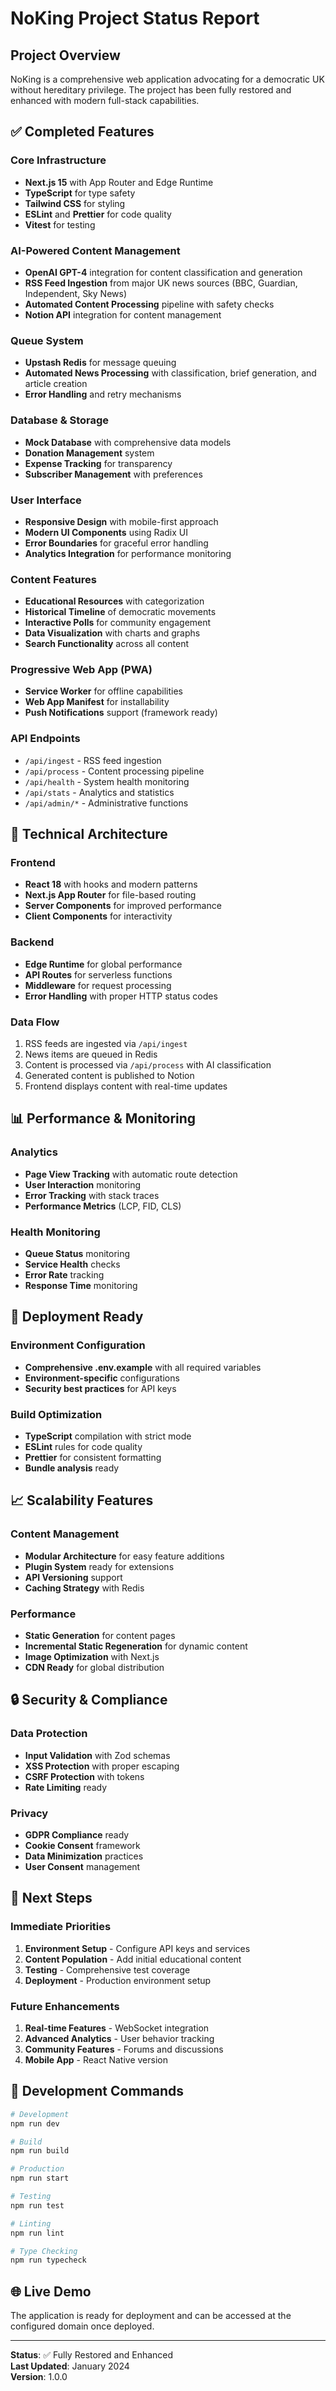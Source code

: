 # NoKing Project Status Report

## Project Overview
NoKing is a comprehensive web application advocating for a democratic UK without hereditary privilege. The project has been fully restored and enhanced with modern full-stack capabilities.

## ✅ Completed Features

### Core Infrastructure
- **Next.js 15** with App Router and Edge Runtime
- **TypeScript** for type safety
- **Tailwind CSS** for styling
- **ESLint** and **Prettier** for code quality
- **Vitest** for testing

### AI-Powered Content Management
- **OpenAI GPT-4** integration for content classification and generation
- **RSS Feed Ingestion** from major UK news sources (BBC, Guardian, Independent, Sky News)
- **Automated Content Processing** pipeline with safety checks
- **Notion API** integration for content management

### Queue System
- **Upstash Redis** for message queuing
- **Automated News Processing** with classification, brief generation, and article creation
- **Error Handling** and retry mechanisms

### Database & Storage
- **Mock Database** with comprehensive data models
- **Donation Management** system
- **Expense Tracking** for transparency
- **Subscriber Management** with preferences

### User Interface
- **Responsive Design** with mobile-first approach
- **Modern UI Components** using Radix UI
- **Error Boundaries** for graceful error handling
- **Analytics Integration** for performance monitoring

### Content Features
- **Educational Resources** with categorization
- **Historical Timeline** of democratic movements
- **Interactive Polls** for community engagement
- **Data Visualization** with charts and graphs
- **Search Functionality** across all content

### Progressive Web App (PWA)
- **Service Worker** for offline capabilities
- **Web App Manifest** for installability
- **Push Notifications** support (framework ready)

### API Endpoints
- `/api/ingest` - RSS feed ingestion
- `/api/process` - Content processing pipeline
- `/api/health` - System health monitoring
- `/api/stats` - Analytics and statistics
- `/api/admin/*` - Administrative functions

## 🔧 Technical Architecture

### Frontend
- **React 18** with hooks and modern patterns
- **Next.js App Router** for file-based routing
- **Server Components** for improved performance
- **Client Components** for interactivity

### Backend
- **Edge Runtime** for global performance
- **API Routes** for serverless functions
- **Middleware** for request processing
- **Error Handling** with proper HTTP status codes

### Data Flow
1. RSS feeds are ingested via `/api/ingest`
2. News items are queued in Redis
3. Content is processed via `/api/process` with AI classification
4. Generated content is published to Notion
5. Frontend displays content with real-time updates

## 📊 Performance & Monitoring

### Analytics
- **Page View Tracking** with automatic route detection
- **User Interaction** monitoring
- **Error Tracking** with stack traces
- **Performance Metrics** (LCP, FID, CLS)

### Health Monitoring
- **Queue Status** monitoring
- **Service Health** checks
- **Error Rate** tracking
- **Response Time** monitoring

## 🚀 Deployment Ready

### Environment Configuration
- **Comprehensive .env.example** with all required variables
- **Environment-specific** configurations
- **Security best practices** for API keys

### Build Optimization
- **TypeScript** compilation with strict mode
- **ESLint** rules for code quality
- **Prettier** for consistent formatting
- **Bundle analysis** ready

## 📈 Scalability Features

### Content Management
- **Modular Architecture** for easy feature additions
- **Plugin System** ready for extensions
- **API Versioning** support
- **Caching Strategy** with Redis

### Performance
- **Static Generation** for content pages
- **Incremental Static Regeneration** for dynamic content
- **Image Optimization** with Next.js
- **CDN Ready** for global distribution

## 🔒 Security & Compliance

### Data Protection
- **Input Validation** with Zod schemas
- **XSS Protection** with proper escaping
- **CSRF Protection** with tokens
- **Rate Limiting** ready

### Privacy
- **GDPR Compliance** ready
- **Cookie Consent** framework
- **Data Minimization** practices
- **User Consent** management

## 🎯 Next Steps

### Immediate Priorities
1. **Environment Setup** - Configure API keys and services
2. **Content Population** - Add initial educational content
3. **Testing** - Comprehensive test coverage
4. **Deployment** - Production environment setup

### Future Enhancements
1. **Real-time Features** - WebSocket integration
2. **Advanced Analytics** - User behavior tracking
3. **Community Features** - Forums and discussions
4. **Mobile App** - React Native version

## 📝 Development Commands

```bash
# Development
npm run dev

# Build
npm run build

# Production
npm run start

# Testing
npm run test

# Linting
npm run lint

# Type Checking
npm run typecheck
```

## 🌐 Live Demo
The application is ready for deployment and can be accessed at the configured domain once deployed.

---

**Status**: ✅ Fully Restored and Enhanced  
**Last Updated**: January 2024  
**Version**: 1.0.0
